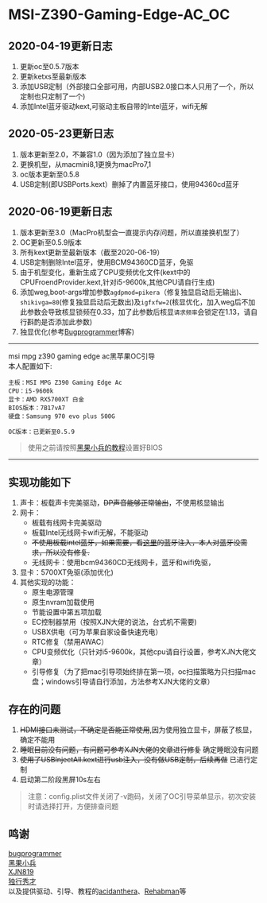 # MSI-Z390-Gaming-Edge-AC_OC

## 2020-04-19更新日志

1. 更新oc至0.5.7版本
2. 更新ketxs至最新版本
3. 添加USB定制（外部接口全部可用，内部USB2.0接口本人只用了一个，所以定制也只定制了一个)
4. 添加Intel蓝牙驱动kext,可驱动主板自带的Intel蓝牙，wifi无解

## 2020-05-23更新日志

1. 版本更新至2.0，不兼容1.0（因为添加了独立显卡）
2. 更换机型，从macmini8,1更换为macPro7,1  
3. oc版本更新至0.5.8
4. USB定制(即USBPorts.kext）删掉了内置蓝牙接口，使用94360cd蓝牙

## 2020-06-19更新日志

1. 版本更新至3.0（MacPro机型会一直提示内存问题，所以直接换机型了）
2. OC更新至0.5.9版本
3. 所有kext更新至最新版本（截至2020-06-19）
4. USB定制删除Intel蓝牙，使用BCM94360CD蓝牙，免驱
5. 由于机型变化，重新生成了CPU变频优化文件(kext中的CPUFroendProvider.kext,针对i5-9600k,其他CPU请自行生成)
6. 添加weg,boot-args增加参数`agdpmod=pikera`（修复独显启动后无输出)、`shikivga=80`(修复独显启动后无数出)及`igfxfw=2`(核显优化，加入weg后不加此参数会导致核显锁频在0.33，加了此参数后核显`请求频率`会锁定在1.13，请自行斟酌是否添加此参数)
7. 独显优化(参考[Bugprogrammer](https://www.bugprogrammer.me/2020/05/27/Hackintosh_for_Z490_10900K.html)博客)

---

msi mpg z390 gaming edge ac黑苹果OC引导  
本人配置如下:

```text
主板：MSI MPG Z390 Gaming Edge Ac
CPU：i5-9600k
显卡：AMD RX5700XT 白金
BIOS版本：7B17vA7
硬盘：Samsung 970 evo plus 500G
```

```text
OC版本：已更新至0.5.9
```

>使用之前请按照[黑果小兵的教程](https://blog.daliansky.net/OpenCore-BootLoader.html)设置好BIOS

---

## 实现功能如下

1. 声卡：板载声卡完美驱动，~~DP声音能够正常输出~~，不使用核显输出
2. 网卡：
    - 板载有线网卡完美驱动  
    - 板载Intel无线网卡wifi无解，不能驱动
    - ~~不使用板载intel蓝牙，如果需要，看[这里](https://github.com/zxystd/IntelBluetoothFirmware/releases)的蓝牙注入，本人对蓝牙没需求，所以没有修复.~~
    - 无线网卡：使用bcm94360CD无线网卡，蓝牙和wifi免驱，
3. 显卡：5700XT免驱(添加优化)
4. 其他实现的功能：  
    - 原生电源管理  
    - 原生nvram加载使用
    - 节能设置中第五项加载
    - EC控制器禁用（按照XJN大佬的说法，台式机不需要)
    - USBX供电（可为苹果自家设备快速充电）
    - RTC修复（禁用AWAC）
    - CPU变频优化（只针对i5-9600k，其他cpu请自行设置，参考XJN大佬文章）
    - 引导修复（为了把mac引导项始终排在第一项，oc扫描策略为只扫描mac盘；windows引导请自行添加，方法参考XJN大佬的文章）

## 存在的问题

1. ~~HDMI接口未测试，不确定是否能正常使用~~,因为使用独立显卡，屏蔽了核显，确定不能用
2. ~~睡眠目前没有问题，有问题可参考XJN大佬的文章进行修复~~ 确定睡眠没有问题
3. ~~使用了USBInjectAll.kext进行usb注入，没有做USB定制，后续再做~~ 已进行定制
4. 启动第二阶段黑屏10s左右

>注意：config.plist文件关闭了-v跑码，关闭了OC引导菜单显示，初次安装时请选择打开，方便排查问题

## 鸣谢

[bugprogrammer](https://www.bugprogrammer.me/)  
[黑果小兵](https://blog.daliansky.net)  
[XJN819](https://blog.xjn819.com/)  
[独行秀才](https://shuiyunxc.gitee.io/)  
以及提供驱动、引导、教程的[acidanthera](https://github.com/acidanthera)、[Rehabman](https://github.com/rehabman)等  
